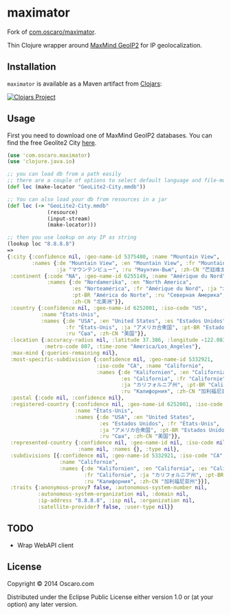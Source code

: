 # maximator

Fork of [com.oscaro/maximator](https://github.com/oscaro/maximator).

Thin Clojure wrapper around [MaxMind GeoIP2](http://dev.maxmind.com/geoip/#GeoIP2) for IP geolocalization.

## Installation

`maximator` is available as a Maven artifact from
[Clojars](http://clojars.org/me.ericb/maximator):

[![Clojars Project](http://clojars.org/me.ericb/maximator/latest-version.svg)](http://clojars.org/me.ericb/maximator)


## Usage

First you need to download one of MaxMind GeoIP2 databases. You can find the free Geolite2 City [here](http://dev.maxmind.com/geoip/geoip2/geolite2/).

```clojure
(use 'com.oscaro.maximator)
(use 'clojure.java.io)

;; you can load db from a path easily
;; there are a couple of options to select default language and file-mode, see docstring
(def loc (make-locator "GeoLite2-City.mmdb"))

;; You can also load your db from resources in a jar
(def loc (-> "GeoLite2-City.mmdb"
             (resource)
             (input-stream)
             (make-locator)))

;; then you use lookup on any IP as string
(lookup loc "8.8.8.8")
=>
{:city {:confidence nil, :geo-name-id 5375480, :name "Mountain View",
        :names {:de "Mountain View", :en "Mountain View", :fr "Mountain View",
                :ja "マウンテンビュー", :ru "Маунтин-Вью", :zh-CN "芒廷维尤"}},
 :continent {:code "NA", :geo-name-id 6255149, :name "Amérique du Nord",
             :names {:de "Nordamerika", :en "North America",
                     :es "Norteamérica", :fr "Amérique du Nord", :ja "北アメリカ",
                     :pt-BR "América do Norte", :ru "Северная Америка",
                     :zh-CN "北美洲"}},
 :country {:confidence nil, :geo-name-id 6252001, :iso-code "US",
           :name "États-Unis",
           :names {:de "USA", :en "United States", :es "Estados Unidos",
                   :fr "États-Unis", :ja "アメリカ合衆国", :pt-BR "Estados Unidos",
                   :ru "Сша", :zh-CN "美国"}},
 :location {:accuracy-radius nil, :latitude 37.386, :longitude -122.0838,
            :metro-code 807, :time-zone "America/Los_Angeles"},
 :max-mind {:queries-remaining nil},
 :most-specific-subdivision {:confidence nil, :geo-name-id 5332921,
                             :iso-code "CA", :name "Californie",
                             :names {:de "Kalifornien", :en "California",
                                     :es "California", :fr "Californie",
                                     :ja "カリフォルニア州", :pt-BR "Califórnia",
                                     :ru "Калифорния", :zh-CN "加利福尼亚州"}},
 :postal {:code nil, :confidence nil},
 :registered-country {:confidence nil, :geo-name-id 6252001, :iso-code "US",
                      :name "États-Unis",
                      :names {:de "USA", :en "United States",
                              :es "Estados Unidos", :fr "États-Unis",
                              :ja "アメリカ合衆国", :pt-BR "Estados Unidos",
                              :ru "Сша", :zh-CN "美国"}},
 :represented-country {:confidence nil, :geo-name-id nil, :iso-code nil,
                       :name nil, :names {}, :type nil},
 :subdivisions [{:confidence nil, :geo-name-id 5332921, :iso-code "CA",
                 :name "Californie",
                 :names {:de "Kalifornien", :en "California", :es "California",
                         :fr "Californie", :ja "カリフォルニア州", :pt-BR "Califórnia",
                         :ru "Калифорния", :zh-CN "加利福尼亚州"}}],
 :traits {:anonymous-proxy? false, :autonomous-system-number nil,
          :autonomous-system-organization nil, :domain nil,
          :ip-address "8.8.8.8", :isp nil, :organization nil,
          :satellite-provider? false, :user-type nil}}
```

## TODO

 - Wrap WebAPI client

## License

Copyright © 2014 Oscaro.com

Distributed under the Eclipse Public License either version 1.0 or (at
your option) any later version.
